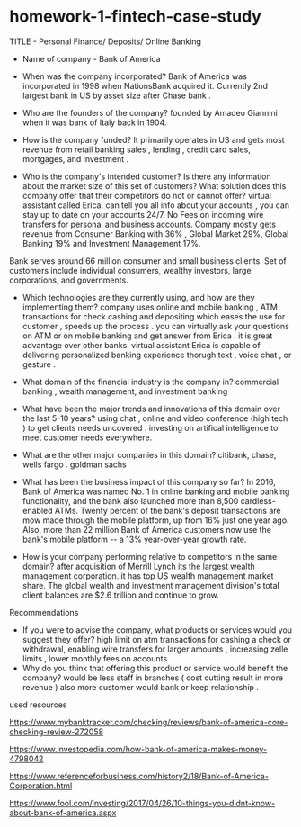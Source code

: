 # homework-1-fintech-case-study

TITLE - Personal Finance/ Deposits/ Online Banking

* Name of company - Bank of America 


* When was the company incorporated?
Bank of America was incorporated in 1998 when NationsBank acquired it. Currently 2nd largest bank in US by asset size after Chase bank .  


* Who are the founders of the company?
founded by Amadeo Giannini when it was bank of Italy back in 1904.


* How is the company funded? 
It primarily operates in US and gets most revenue from retail banking sales , lending , credit card sales, mortgages, and investment . 


* Who is the company's intended customer?  Is there any information about the market size of this set of customers?
What solution does this company offer that their competitors do not or cannot offer? 
virtual assistant called Erica. can tell you all info about your accounts , you can stay up to date on your accounts 24/7. 
No Fees on incoming wire transfers for personal and business accounts. 
Company mostly gets revenue from Consumer Banking with 36% , Global Market 29%, Global Banking 19% and Investment Management 17%. 

Bank serves around 66 million consumer and small business clients. Set of customers include individual consumers, wealthy investors, large corporations, and governments. 


* Which technologies are they currently using, and how are they implementing them? 
company uses online and mobile banking , ATM transactions for check cashing and depositing which eases the use for customer , speeds up the process . you can virtually ask your questions on ATM or on mobile banking and get answer from Erica . it is great advantage over other banks. 
virtual assistant Erica is capable of delivering personalized banking experience thorugh text , voice chat , or gesture . 

* What domain of the financial industry is the company in?
commercial banking , wealth management, and investment banking 

* What have been the major trends and innovations of this domain over the last 5-10 years?
using chat , online and video conference (high tech ) to get clients needs uncovered . investing on artifical intelligence to meet customer needs everywhere. 

* What are the other major companies in this domain?
citibank, chase, wells fargo . goldman sachs

* What has been the business impact of this company so far?
In 2016, Bank of America was named No. 1 in online banking and mobile banking functionality, and the bank also launched more than 8,500 cardless-enabled ATMs. Twenty percent of the bank's deposit transactions are mow made through the mobile platform, up from 16% just one year ago. Also, more than 22 million Bank of America customers now use the bank's mobile platform -- a 13% year-over-year growth rate.

* How is your company performing relative to competitors in the same domain?
after acquisition of Merrill Lynch its the largest wealth management corporation. it has top US  wealth management market share. The global wealth and investment management division's total client balances are $2.6 trillion and continue to grow.

Recommendations

* If you were to advise the company, what products or services would you suggest they offer?
high limit on atm transactions for cashing a check or withdrawal, enabling wire transfers for larger amounts , increasing zelle limits , lower monthly fees on accounts 
* Why do you think that offering this product or service would benefit the company?
would be less staff in branches ( cost cutting result in more revenue ) also more customer would bank or keep relationship . 


used resources 

https://www.mybanktracker.com/checking/reviews/bank-of-america-core-checking-review-272058

https://www.investopedia.com/how-bank-of-america-makes-money-4798042

https://www.referenceforbusiness.com/history2/18/Bank-of-America-Corporation.html

https://www.fool.com/investing/2017/04/26/10-things-you-didnt-know-about-bank-of-america.aspx

